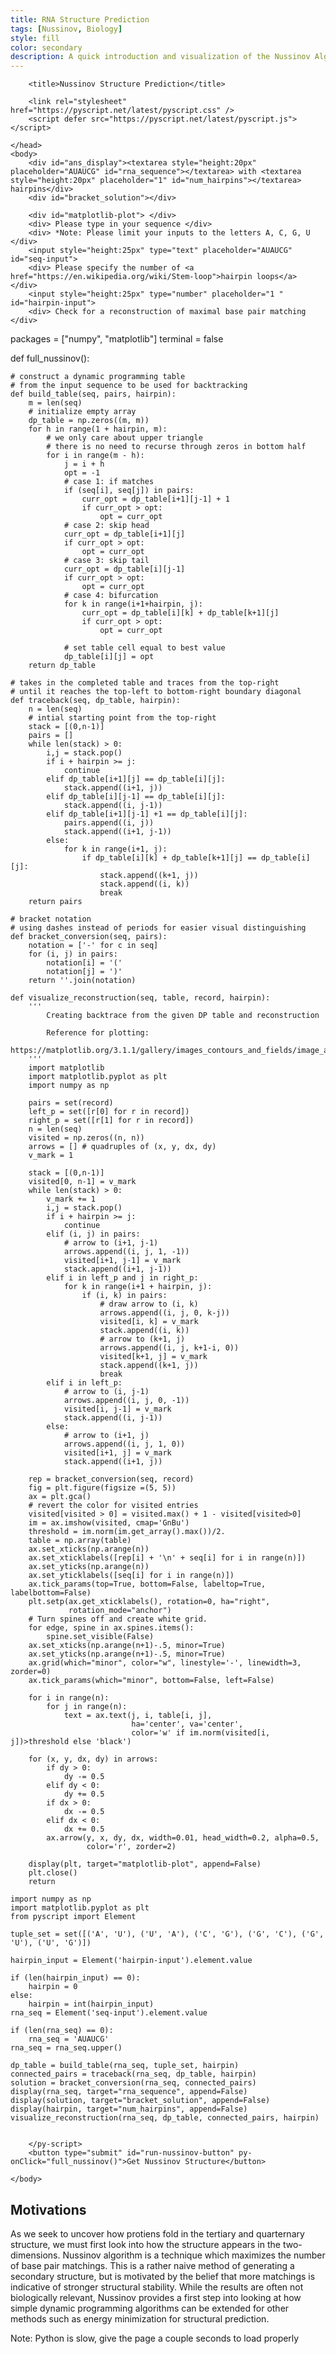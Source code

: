 ```yaml
---
title: RNA Structure Prediction
tags: [Nussinov, Biology]
style: fill
color: secondary
description: A quick introduction and visualization of the Nussinov Algorithm for predicting secondary structure.
---
```


<html>
    <head>
        <meta charset="utf-8" />
        <meta name="viewport" content="width=device-width,initial-scale=1" />

        <title>Nussinov Structure Prediction</title>

        <link rel="stylesheet" href="https://pyscript.net/latest/pyscript.css" />
        <script defer src="https://pyscript.net/latest/pyscript.js"></script>

    </head>
    <body>	
		<div id="ans_display"><textarea style="height:20px" placeholder="AUAUCG" id="rna_sequence"></textarea> with <textarea style="height:20px" placeholder="1" id="num_hairpins"></textarea> hairpins</div>
		<div id="bracket_solution"></div>

		<div id="matplotlib-plot"> </div>
		<div> Please type in your sequence </div>
		<div> *Note: Please limit your inputs to the letters A, C, G, U </div>
		<input style="height:25px" type="text" placeholder="AUAUCG" id="seq-input">
		<div> Please specify the number of <a href="https://en.wikipedia.org/wiki/Stem-loop">hairpin loops</a> </div>
		<input style="height:25px" type="number" placeholder="1 " id="hairpin-input">
		<div> Check for a reconstruction of maximal base pair matching </div>
		
<py-config>
    packages = ["numpy", "matplotlib"]
	terminal = false
</py-config>
        <py-script output="matplotlib-plot">
	
def full_nussinov():
	
	# construct a dynamic programming table
	# from the input sequence to be used for backtracking
	def build_table(seq, pairs, hairpin):
		m = len(seq)
		# initialize empty array 
		dp_table = np.zeros((m, m))
		for h in range(1 + hairpin, m):
			# we only care about upper triangle
			# there is no need to recurse through zeros in bottom half
			for i in range(m - h):
				j = i + h
				opt = -1
				# case 1: if matches
				if (seq[i], seq[j]) in pairs:
					curr_opt = dp_table[i+1][j-1] + 1
					if curr_opt > opt:
						opt = curr_opt
				# case 2: skip head
				curr_opt = dp_table[i+1][j]
				if curr_opt > opt:
					opt = curr_opt
				# case 3: skip tail
				curr_opt = dp_table[i][j-1]
				if curr_opt > opt:
					opt = curr_opt
				# case 4: bifurcation
				for k in range(i+1+hairpin, j):
					curr_opt = dp_table[i][k] + dp_table[k+1][j]
					if curr_opt > opt:
						opt = curr_opt
						
				# set table cell equal to best value
				dp_table[i][j] = opt
		return dp_table

	# takes in the completed table and traces from the top-right
	# until it reaches the top-left to bottom-right boundary diagonal
	def traceback(seq, dp_table, hairpin):
		n = len(seq)
		# intial starting point from the top-right
		stack = [(0,n-1)]
		pairs = []
		while len(stack) > 0:
			i,j = stack.pop()
			if i + hairpin >= j:
				continue
			elif dp_table[i+1][j] == dp_table[i][j]:
				stack.append((i+1, j))
			elif dp_table[i][j-1] == dp_table[i][j]:
				stack.append((i, j-1))
			elif dp_table[i+1][j-1] +1 == dp_table[i][j]:
				pairs.append((i, j))
				stack.append((i+1, j-1))
			else:
				for k in range(i+1, j):
					if dp_table[i][k] + dp_table[k+1][j] == dp_table[i][j]:
						stack.append((k+1, j))
						stack.append((i, k))
						break
		return pairs

	# bracket notation 
	# using dashes instead of periods for easier visual distinguishing 
	def bracket_conversion(seq, pairs):
		notation = ['-' for c in seq]
		for (i, j) in pairs:
			notation[i] = '('
			notation[j] = ')'
		return ''.join(notation)

	def visualize_reconstruction(seq, table, record, hairpin):
		'''
			Creating backtrace from the given DP table and reconstruction

			Reference for plotting:
				https://matplotlib.org/3.1.1/gallery/images_contours_and_fields/image_annotated_heatmap.html
		'''
		import matplotlib
		import matplotlib.pyplot as plt
		import numpy as np

		pairs = set(record)
		left_p = set([r[0] for r in record])
		right_p = set([r[1] for r in record])
		n = len(seq)
		visited = np.zeros((n, n))
		arrows = [] # quadruples of (x, y, dx, dy)
		v_mark = 1

		stack = [(0,n-1)]
		visited[0, n-1] = v_mark
		while len(stack) > 0:
			v_mark += 1
			i,j = stack.pop()
			if i + hairpin >= j:
				continue
			elif (i, j) in pairs:
				# arrow to (i+1, j-1)
				arrows.append((i, j, 1, -1))
				visited[i+1, j-1] = v_mark
				stack.append((i+1, j-1))
			elif i in left_p and j in right_p:
				for k in range(i+1 + hairpin, j):
					if (i, k) in pairs:
						# draw arrow to (i, k)
						arrows.append((i, j, 0, k-j))
						visited[i, k] = v_mark
						stack.append((i, k))
						# arrow to (k+1, j)
						arrows.append((i, j, k+1-i, 0))
						visited[k+1, j] = v_mark
						stack.append((k+1, j))
						break
			elif i in left_p:
				# arrow to (i, j-1)
				arrows.append((i, j, 0, -1))
				visited[i, j-1] = v_mark
				stack.append((i, j-1))
			else:
				# arrow to (i+1, j)
				arrows.append((i, j, 1, 0))
				visited[i+1, j] = v_mark
				stack.append((i+1, j))

		rep = bracket_conversion(seq, record)
		fig = plt.figure(figsize =(5, 5))
		ax = plt.gca()
		# revert the color for visited entries
		visited[visited > 0] = visited.max() + 1 - visited[visited>0]
		im = ax.imshow(visited, cmap='GnBu')
		threshold = im.norm(im.get_array().max())/2.
		table = np.array(table)
		ax.set_xticks(np.arange(n))
		ax.set_xticklabels([rep[i] + '\n' + seq[i] for i in range(n)])
		ax.set_yticks(np.arange(n))
		ax.set_yticklabels([seq[i] for i in range(n)])
		ax.tick_params(top=True, bottom=False, labeltop=True, labelbottom=False)
		plt.setp(ax.get_xticklabels(), rotation=0, ha="right",
				 rotation_mode="anchor")
		# Turn spines off and create white grid.
		for edge, spine in ax.spines.items():
			spine.set_visible(False)
		ax.set_xticks(np.arange(n+1)-.5, minor=True)
		ax.set_yticks(np.arange(n+1)-.5, minor=True)
		ax.grid(which="minor", color="w", linestyle='-', linewidth=3, zorder=0)
		ax.tick_params(which="minor", bottom=False, left=False)

		for i in range(n):
			for j in range(n):
				text = ax.text(j, i, table[i, j],
							   ha='center', va='center',
							   color='w' if im.norm(visited[i, j])>threshold else 'black')

		for (x, y, dx, dy) in arrows:
			if dy > 0:
				dy -= 0.5
			elif dy < 0:
				dy += 0.5
			if dx > 0:
				dx -= 0.5
			elif dx < 0:
				dx += 0.5
			ax.arrow(y, x, dy, dx, width=0.01, head_width=0.2, alpha=0.5,
					 color='r', zorder=2)

		display(plt, target="matplotlib-plot", append=False)
		plt.close()
		return 

	import numpy as np
	import matplotlib.pyplot as plt	
	from pyscript import Element

	tuple_set = set([('A', 'U'), ('U', 'A'), ('C', 'G'), ('G', 'C'), ('G', 'U'), ('U', 'G')])
	
	hairpin_input = Element('hairpin-input').element.value
	
	if (len(hairpin_input) == 0):
		hairpin = 0
	else:
		hairpin = int(hairpin_input)
	rna_seq = Element('seq-input').element.value
	
	if (len(rna_seq) == 0):
		rna_seq = 'AUAUCG'
	rna_seq = rna_seq.upper()
	
	dp_table = build_table(rna_seq, tuple_set, hairpin)
	connected_pairs = traceback(rna_seq, dp_table, hairpin)
	solution = bracket_conversion(rna_seq, connected_pairs)
	display(rna_seq, target="rna_sequence", append=False)
	display(solution, target="bracket_solution", append=False)
	display(hairpin, target="num_hairpins", append=False)
	visualize_reconstruction(rna_seq, dp_table, connected_pairs, hairpin)

        
        </py-script>
		<button type="submit" id="run-nussinov-button" py-onClick="full_nussinov()">Get Nussinov Structure</button>

    </body>
</html>


## Motivations
As we seek to uncover how protiens fold in the tertiary and quarternary structure, we must first look into how the structure appears in the two-dimensions. Nussinov algorithm is a technique which maximizes the number of base pair matchings. This is a rather naive method of generating a secondary structure, but is motivated by the belief that more matchings is indicative of stronger structural stability. While the results are often not biologically relevant, Nussinov provides a first step into looking at how simple dynamic programming algorithms can be extended for other methods such as energy minimization for structural prediction. 

Note: Python is slow, give the page a couple seconds to load properly
